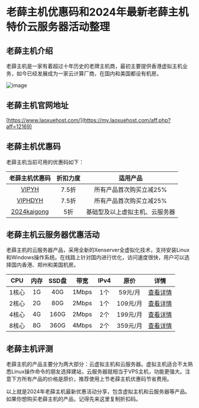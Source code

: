 # 老薛主机优惠码和2024年最新老薛主机特价云服务器活动整理

## 老薛主机介绍

老薛主机是一家有着超过十年历史的老牌主机商，最初主要提供香港虚拟主机业务，如今已经发展成为一家云计算厂商，在国内和美国都设有机房。

![image](https://github.com/bjmwdheqt/laoxue/assets/158675362/66d80fab-7d62-418f-8dd5-6fa42dc6a9c5)

## 老薛主机官网地址

[https://www.laoxuehost.com/](https://my.laoxuehost.com/aff.php?aff=12169)

## 老薛主机优惠码

老薛主机当前可用的优惠码如下：

| 老薛主机优惠码 | 折扣力度 | 适用产品 |
| :-------------: | :-------: | :-------: |
| [VIPYH](https://my.laoxuehost.com/aff.php?aff=12169) | 7.5折 | 所有产品首次购买立减25% |
| [VIPHDYH](https://my.laoxuehost.com/aff.php?aff=12169) |  7.5折 | 所有产品首次购买立减25% |
| [2024kaigong](https://my.laoxuehost.com/aff.php?aff=12169) | 5折 | 基础型及以上虚拟主机、云服务器 |


## 老薛主机云服务器优惠活动

老薛主机的云服务器产品，采用全新的Xenserver全虚拟化技术，支持安装Linux和Windows操作系统。在线路上针对国内进行优化，访问速度很快，用户可以选择国内香港、郑州和美国机房。

| CPU | 内存 | SSD盘 | 带宽 | IPv4 | 原价 | 详情 |
| :--: | :--: | :----: | :--: | :--: | :--: | :--: |
| 1核心 | 1G | 40G | 1Mbps | 1个 | 59元/月 | [查看详情](https://my.laoxuehost.com/aff.php?aff=12169&gid=36) |
| 2核心 | 2G | 80G | 2Mbps | 1个 | 109元/月 | [查看详情](https://my.laoxuehost.com/aff.php?aff=12169&gid=36) |
| 4核心 | 4G | 160G | 2Mbps | 2个 | 199元/月 | [查看详情](https://my.laoxuehost.com/aff.php?aff=12169&gid=36) |
| 8核心 | 8G | 360G | 4Mbps | 2个 | 359元/月 | [查看详情](https://my.laoxuehost.com/aff.php?aff=12169&gid=36) |

## 老薛主机评测

老薛主机的产品主要分为两大部分：云虚拟主机和云服务器。虚拟主机适合不太熟悉Linux操作命令的朋友选择建站，云服务器就相当于VPS主机，功能更强大。注意下方所有产品的价格是原价，推荐使用上节老薛主机优惠码节省费用。

以上就是2024年老薛主机最新优惠活动分享，包含虚拟主机和云服务器等产品。如果你想购买老薛主机的产品，记得先来这里复制折扣码。
